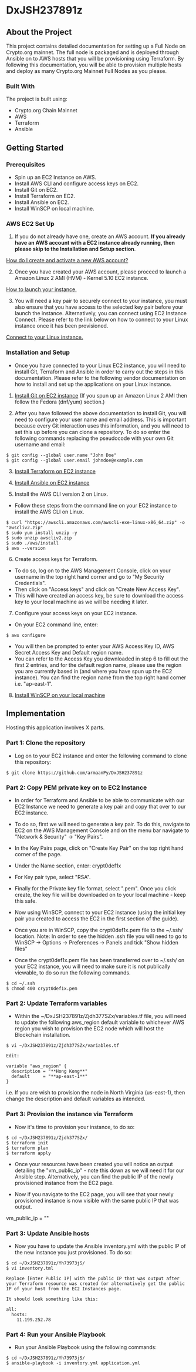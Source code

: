 # DxJSH237891z


## About the Project

This project contains detailed documentation for setting up a Full Node on Crypto.org mainnet. The full node is packaged and is deployed through Ansible on to AWS hosts that you will be provisioning using Terraform. By following this documentation, you will be able to provision multiple hosts and deploy as many Crypto.org Mainnet Full Nodes as you please.


### Built With

The project is built using:
* Crypto.org Chain Mainnet
* AWS
* Terraform
* Ansible


## Getting Started

### Prerequisites
* Spin up an EC2 Instance on AWS.
* Install AWS CLI and configure access keys on EC2.
* Install Git on EC2.
* Install Terraform on EC2.
* Install Ansible on EC2.
* Install WinSCP on local machine.

### AWS EC2 Set Up

1. If you do not already have one, create an AWS account. <b>If you already have an AWS account with a EC2 instance already running, then please skip to the Installation and Setup section</b>.

[How do I create and activate a new AWS account?](https://aws.amazon.com/premiumsupport/knowledge-center/create-and-activate-aws-account/) 

2. Once you have created your AWS account, please proceed to launch a Amazon Linux 2 AMI (HVM) - Kernel 5.10 EC2 instance.

[How to launch your instance.](https://docs.aws.amazon.com/AWSEC2/latest/UserGuide/LaunchingAndUsingInstances.html) 

3. You will need a key pair to securely connect to your instance, you must also ensure that you have access to the selected key pair before your launch the instance. Alternatively, you can connect using EC2 Instance Connect. Please refer to the link below on how to connect to your Linux instance once it has been provisioned.

[Connect to your Linux instance.](https://docs.aws.amazon.com/AWSEC2/latest/UserGuide/AccessingInstances.html) 


### Installation and Setup

* Once you have connected to your Linux EC2 instance, you will need to install Git, Terraform and Ansible in order to carry out the steps in this documentation. Please refer to the following vendor documentation on how to install and set up the applications on your Linux instance. 

1. [Install Git on EC2 instance](https://www.atlassian.com/git/tutorials/install-git#linux) (If you spun up an Amazon Linux 2 AMI then follow the Fedora (dnf/yum) section.)

2. After you have followed the above documentation to install Git, you will need to configure your user name and email address. This is important because every Git interaction uses this information, and you will need to set this up before you can clone a repository. To do so enter the following commands replacing the pseudocode with your own Git username and email:

```
$ git config --global user.name "John Doe"
$ git config --global user.email johndoe@example.com
```


3. [Install Terraform on EC2 instance](https://www.terraform.io/downloads.html)

4. [Install Ansible on EC2 instance](https://docs.ansible.com/ansible/latest/installation_guide/intro_installation.html)

5. Install the AWS CLI version 2 on Linux. 
- Follow these steps from the command line on your EC2 instance to install the AWS CLI on Linux.

```
$ curl "https://awscli.amazonaws.com/awscli-exe-linux-x86_64.zip" -o "awscliv2.zip" 
$ sudo yum install unzip -y
$ sudo unzip awscliv2.zip
$ sudo ./aws/install
$ aws --version
```

6. Create access keys for Terraform.
- To do so, log on to the AWS Management Console, click on your username in the top right hand corner and go to "My Security Credentials".
- Then click on "Access keys" and click on "Create New Access Key".
- This will have created an access key, be sure to download the access key to your local machine as we will be needing it later.

7. Configure your access keys on your EC2 instance.
- On your EC2 command line, enter:

```
$ aws configure 
```

- You will then be prompted to enter your AWS Access Key ID, AWS Secret Access Key and Default region name.
- You can refer to the Access Key you downloaded in step 6 to fill out the first 2 entries, and for the default region name, please use the region you are currently based in (and where you have spun up the EC2 instance). You can find the region name from the top right hand corner i.e. "ap-east-1".

8. [Install WinSCP on your local machine](https://winscp.net/eng/download.php)


## Implementation

Hosting this application involves X parts.

### Part 1: Clone the repository

* Log on to your EC2 instance and enter the following command to clone this repository:

```
$ git clone https://github.com/armaanPy/DxJSH237891z
```

### Part 2: Copy PEM private key on to EC2 Instance

* In order for Terraform and Ansible to be able to communicate with our EC2 Instance we need to generate a key pair and copy that over to our EC2 instance.
 
* To do so, first we will need to generate a key pair. To do this, navigate to EC2 on the AWS Management Console and on the menu bar navigate to "Network & Security" -> "Key Pairs".

* In the Key Pairs page, click on "Create Key Pair" on the top right hand corner of the page.

* Under the Name section, enter: crypt0def1x

* For Key pair type, select "RSA".

* Finally for the Private key file format, select ".pem". Once you click create, the key file will be downloaded on to your local machine - keep this safe.

* Now using WinSCP, connect to your EC2 instance (using the initial key pair you created to access the EC2 in the first section of the guide).

* Once you are in WinSCP, copy the crypt0def1x.pem file to the ~/.ssh/ location. Note: In order to see the hidden .ssh file you will need to go to WinSCP -> Options -> Preferences -> Panels and tick "Show hidden files"

* Once the crypt0def1x.pem file has been transferred over to ~/.ssh/ on your EC2 instance, you will need to make sure it is not publically viewable, to do so run the following commands.

```
$ cd ~/.ssh
$ chmod 400 crypt0def1x.pem
```


### Part 2: Update Terraform variables

* Within the ~/DxJSH237891z/Zjdh377SZx/variables.tf file, you will need to update the following aws_region default variable to whichever AWS region you wish to provision the EC2 node which will host the Blockchain installation.

```
$ vi ~/DxJSH237891z/Zjdh377SZx/variables.tf

Edit:

variable "aws_region" {
  description = "**Hong Kong**"
  default     = "**ap-east-1**"
}
```

i.e. If you are wish to provision the node in North Virginia (us-east-1), then change the description and default variables as intended.


### Part 3: Provision the instance via Terraform

* Now it's time to provision your instance, to do so:

```
$ cd ~/DxJSH237891z/Zjdh377SZx/
$ terraform init
$ terraform plan
$ terraform apply
```

* Once your resources have been created you will notice an output detailing the "vm_public_ip" - note this down as we will need it for our Ansible step. Alternatively, you can find the public IP of the newly provisioned instance from the EC2 page.

* Now if you navigate to the EC2 page, you will see that your newly provisioned instance is now visible with the same public IP that was output.

vm_public_ip = ""

### Part 3: Update Ansible hosts

* Now you have to update the Ansible inventory.yml with the public IP of the new instance you just provisioned. To do so:

```
$ cd ~/DxJSH237891z/Yh73973jS/
$ vi inventory.tml

Replace [Enter Public IP] with the public IP that was output after your Terraform resource was created (or alternatively get the public IP of your host from the EC2 Instances page.

It should look something like this:

all:
  hosts:
    11.199.252.78
```

### Part 4: Run your Ansible Playbook

* Run your Ansible Playbook using the following commands:

```
$ cd ~/DxJSH237891z/Yh73973jS/
$ ansible-playbook -i inventory.yml application.yml
```
